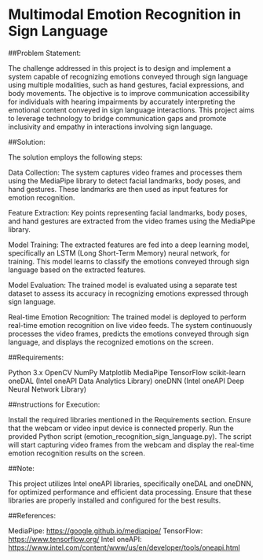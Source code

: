 # Multimodal Emotion Recognition in Sign Language

##Problem Statement:

The challenge addressed in this project is to design and implement a system capable of recognizing emotions conveyed through sign language using multiple modalities, such as hand gestures, facial expressions, and body movements. The objective is to improve communication accessibility for individuals with hearing impairments by accurately interpreting the emotional content conveyed in sign language interactions. This project aims to leverage technology to bridge communication gaps and promote inclusivity and empathy in interactions involving sign language.

##Solution:

The solution employs the following steps:

Data Collection: The system captures video frames and processes them using the MediaPipe library to detect facial landmarks, body poses, and hand gestures. These landmarks are then used as input features for emotion recognition.

Feature Extraction: Key points representing facial landmarks, body poses, and hand gestures are extracted from the video frames using the MediaPipe library.

Model Training: The extracted features are fed into a deep learning model, specifically an LSTM (Long Short-Term Memory) neural network, for training. This model learns to classify the emotions conveyed through sign language based on the extracted features.

Model Evaluation: The trained model is evaluated using a separate test dataset to assess its accuracy in recognizing emotions expressed through sign language.

Real-time Emotion Recognition: The trained model is deployed to perform real-time emotion recognition on live video feeds. The system continuously processes the video frames, predicts the emotions conveyed through sign language, and displays the recognized emotions on the screen.

##Requirements:

Python 3.x
OpenCV
NumPy
Matplotlib
MediaPipe
TensorFlow
scikit-learn
oneDAL (Intel oneAPI Data Analytics Library)
oneDNN (Intel oneAPI Deep Neural Network Library)

##nstructions for Execution:

Install the required libraries mentioned in the Requirements section.
Ensure that the webcam or video input device is connected properly.
Run the provided Python script (emotion_recognition_sign_language.py).
The script will start capturing video frames from the webcam and display the real-time emotion recognition results on the screen.

##Note:

This project utilizes Intel oneAPI libraries, specifically oneDAL and oneDNN, for optimized performance and efficient data processing. Ensure that these libraries are properly installed and configured for the best results.

##References:

MediaPipe: https://google.github.io/mediapipe/
TensorFlow: https://www.tensorflow.org/
Intel oneAPI: https://www.intel.com/content/www/us/en/developer/tools/oneapi.html
